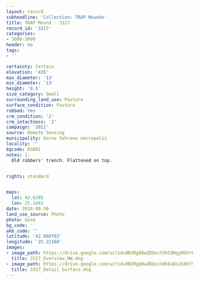 ```yaml
---
layout: record
subheadline: 'Collection: TRAP Mounds'
title: TRAP Mound - 3317
record_id: '3317'
categories:
- 3000-3999
header: no
tags:
- ''

certainty: Certain
elevation: '435'
max_diameter: '13'
min_diameter: '13'
height: '0.5'
size_category: Small
surrounding_land_use: Pasture
surface_condition: Pasture
robbed: Yes
crm_condition: '2'
crm_intactness: '2'
campaign: '2011'
source: Remote Sensing
municipality: Gorno Sahrane necropolis
locality: ''
bgcode: DS001
notes: |-
  Old robbers' trench. Flattened on top.


rights: standard


maps:
  lat: 42.6285
  lon: 25.2442
date: 2018-08-30
land_use_source: Photo
photo: Good
bg_code: ''
akb_code: ''
latitude: '42.660763'
longitude: '25.22168'
images:
- image_path: https://drive.google.com/uc?id=0B3Rg88wZDQscYUhCOHgyRGVrUm8
  title: 3317_Overview_NW.dng
- image_path: https://drive.google.com/uc?id=0B3Rg88wZDQscV0hEaUo2S0hfSk0
  title: 3317_Detail_Surface.dng
---
```


